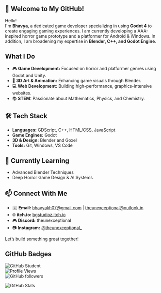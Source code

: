 ## 🚀 Welcome to My GitHub!

Hello!  
I'm **Bhavya**, a dedicated game developer specializing in using **Godot 4** to create engaging gaming experiences. I am currently developing a AAA-inspired horror game prototype and a platformer for Android & Windows. In addition, I am broadening my expertise in **Blender, C++, and Godot Engine**.

## What I Do
- 🎮 **Game Development:** Focused on horror and platformer genres using Godot and Unity.
- 🎨 **3D Art & Animation:** Enhancing game visuals through Blender.
- 💻 **Web Development:** Building high-performance, graphics-intensive websites.
- 📚 **STEM:** Passionate about Mathematics, Physics, and Chemistry.

## 🛠️ Tech Stack
- **Languages:** GDScript, C++, HTML/CSS, JavaScript
- **Game Engines:** Godot
- **3D & Design:** Blender and Goxel
- **Tools:** Git, Windows, VS Code

## 🌱 Currently Learning
- Advanced Blender Techniques
- Deep Horror Game Design & AI Systems

## 📫 Connect With Me
- ✉️ **Email:** [bhavyakh07@gmail.com](mailto:bhavyakh07@gmail.com) | [theunexceptional@outlook.in](mailto:theunexceptional@outlook.in)
- 🌐 **itch.io:** [bgstudioz.itch.io](https://bgstudioz.itch.io/)
- 🎮 **Discord:** theunexceptional
- 📷 **Instagram:** [@theunexceptional_](https://www.instagram.com/theunexceptional_/)

Let’s build something great together!

## GitHub Badges
![GitHub Student](https://img.shields.io/badge/GitHub%20Student-Powered%20by%20GitHub-blue?style=flat&logo=github)  
![Profile Views](https://komarev.com/ghpvc/?username=theunexceptional&color=blue)  
![GitHub followers](https://img.shields.io/github/followers/theunexceptional?style=social)  

![GitHub Stats](https://github-readme-stats.vercel.app/api?username=theunexceptional&show_icons=true&theme=tokyonight)
